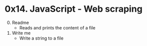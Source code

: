 # 0x14. JavaScript - Web scraping
0. Readme
    - Reads and prints the content of a file
1. Write me
    - Write a string to a file
